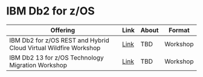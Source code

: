 # IBM Db2 for z/OS

| Offering    | Link | About | Format |
| -------- | ------- | ------- | ------- |
| IBM Db2 for z/OS REST and Hybrid Cloud Virtual Wildfire Workshop | [Link](https://ibm-wsc.github.io/WSC-CMDB21/) | TBD | Workshop | 
| IBM Db2 13 for z/OS Technology Migration Workshop | [Link](../assets/db2v13.pdf) | TBD | Workshop |